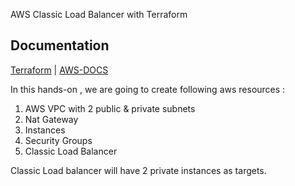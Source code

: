 
AWS Classic Load Balancer with Terraform


## Documentation

[Terraform](https://registry.terraform.io/modules/terraform-aws-modules/elb/aws/latest) | [AWS-DOCS](https://docs.aws.amazon.com/elasticloadbalancing/latest/classic/introduction.html)

In this hands-on , we are going to create following aws resources :

1. AWS VPC with 2 public & private subnets
2. Nat Gateway
3. Instances 
4. Security Groups
5. Classic Load Balancer


Classic Load balancer will have 2 private instances as targets.